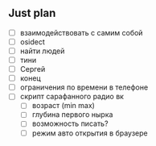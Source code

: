 ## Just plan
- [ ] взаимодействовать с самим собой
- [ ] osidect
- [ ] найти людей 
- [ ] тини
- [ ] Сергей
- [ ] конец
- [ ] ограничения по времени в телефоне 
- [ ] скрипт сарафанного радио вк
	- [ ] возраст (min max)
	- [ ] глубина первого нырка
	- [ ] возможность писать? 
	- [ ] режим авто открытия в браузере
